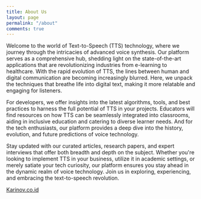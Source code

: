 ```yaml
---
title: About Us
layout: page
permalink: "/about"
comments: true
---
```


Welcome to the world of Text-to-Speech (TTS) technology, where we journey through the intricacies of advanced voice synthesis. Our platform serves as a comprehensive hub, shedding light on the state-of-the-art applications that are revolutionizing industries from e-learning to healthcare. With the rapid evolution of TTS, the lines between human and digital communication are becoming increasingly blurred. Here, we unpack the techniques that breathe life into digital text, making it more relatable and engaging for listeners.

For developers, we offer insights into the latest algorithms, tools, and best practices to harness the full potential of TTS in your projects. Educators will find resources on how TTS can be seamlessly integrated into classrooms, aiding in inclusive education and catering to diverse learner needs. And for the tech enthusiasts, our platform provides a deep dive into the history, evolution, and future predictions of voice technology.

Stay updated with our curated articles, research papers, and expert interviews that offer both breadth and depth on the subject. Whether you're looking to implement TTS in your business, utilize it in academic settings, or merely satiate your tech curiosity, our platform ensures you stay ahead in the dynamic realm of voice technology. Join us in exploring, experiencing, and embracing the text-to-speech revolution.

[Karinov.co.id](https://karinov.co.id/)
